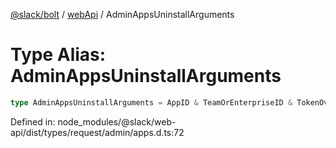 [@slack/bolt](../../../../index.md) / [webApi](../index.md) / AdminAppsUninstallArguments

# Type Alias: AdminAppsUninstallArguments

```ts
type AdminAppsUninstallArguments = AppID & TeamOrEnterpriseID & TokenOverridable;
```

Defined in: node\_modules/@slack/web-api/dist/types/request/admin/apps.d.ts:72
